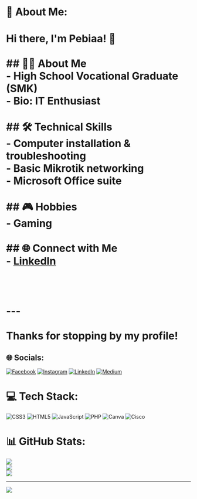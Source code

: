 # 💫 About Me:
# Hi there, I'm Pebiaa! 👋<br><br>## 👨‍💻 About Me<br>- **High School Vocational Graduate (SMK)**<br>- **Bio:** IT Enthusiast<br><br>## 🛠️ Technical Skills<br>- Computer installation & troubleshooting<br>- Basic Mikrotik networking<br>- Microsoft Office suite<br><br>## 🎮 Hobbies<br>- Gaming<br><br>## 🌐 Connect with Me<br>- [LinkedIn](https://id.linkedin.com/in/rescy-febrianda-913ba416a)<br><br><!--<br>If you have a favorite quote, fun fact, or personal motto, let me know and I’ll add it here!<br>--><br><br>---<br><br>Thanks for stopping by my profile!


## 🌐 Socials:
[![Facebook](https://img.shields.io/badge/Facebook-%231877F2.svg?logo=Facebook&logoColor=white)](https://facebook.com/rescyfebrianda1337) [![Instagram](https://img.shields.io/badge/Instagram-%23E4405F.svg?logo=Instagram&logoColor=white)](https://instagram.com/@rscyfbrnd) [![LinkedIn](https://img.shields.io/badge/LinkedIn-%230077B5.svg?logo=linkedin&logoColor=white)](https://id.linkedin.com/in/rescy-febrianda-913ba416a) [![Medium](https://img.shields.io/badge/Medium-12100E?logo=medium&logoColor=white)](https://medium.com/@rescyfebrianda) 

# 💻 Tech Stack:
![CSS3](https://img.shields.io/badge/css3-%231572B6.svg?style=for-the-badge&logo=css3&logoColor=white) ![HTML5](https://img.shields.io/badge/html5-%23E34F26.svg?style=for-the-badge&logo=html5&logoColor=white) ![JavaScript](https://img.shields.io/badge/javascript-%23323330.svg?style=for-the-badge&logo=javascript&logoColor=%23F7DF1E) ![PHP](https://img.shields.io/badge/php-%23777BB4.svg?style=for-the-badge&logo=php&logoColor=white) ![Canva](https://img.shields.io/badge/Canva-%2300C4CC.svg?style=for-the-badge&logo=Canva&logoColor=white) ![Cisco](https://img.shields.io/badge/cisco-%23049fd9.svg?style=for-the-badge&logo=cisco&logoColor=black)
# 📊 GitHub Stats:
![](https://github-readme-stats.vercel.app/api?username=Pebiaa&theme=dark&hide_border=false&include_all_commits=false&count_private=false)<br/>
![](https://nirzak-streak-stats.vercel.app/?user=Pebiaa&theme=dark&hide_border=false)<br/>
![](https://github-readme-stats.vercel.app/api/top-langs/?username=Pebiaa&theme=dark&hide_border=false&include_all_commits=false&count_private=false&layout=compact)

---
[![](https://visitcount.itsvg.in/api?id=Pebiaa&icon=0&color=0)](https://visitcount.itsvg.in)

<!-- Proudly created with GPRM ( https://gprm.itsvg.in ) -->
